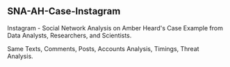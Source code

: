 ## SNA-AH-Case-Instagram
Instagram - Social Network Analysis on Amber Heard's Case Example from Data Analysts, Researchers, and Scientists.

Same Texts, Comments, Posts, Accounts Analysis, Timings, Threat Analysis.
